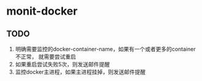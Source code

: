 # monit-docker

## TODO
1. 明确需要监控的docker-container-name，如果有一个或者更多的container不正常，
   就需要尝试重启
2. 如果重启尝试失败5次，则发送邮件提醒
3. 监控docker主进程，如果主进程挂掉，则发送邮件提醒
